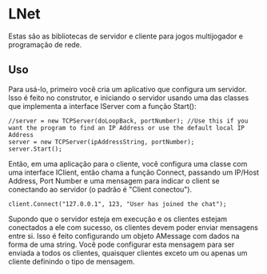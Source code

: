 # LNet
Estas são as bibliotecas de servidor e cliente para jogos multijogador e programação de rede.

## Uso
Para usá-lo, primeiro você cria um aplicativo que configura um servidor. Isso é feito no construtor, e iniciando o servidor usando uma das classes que implementa a interface IServer com a função Start():

```
//server = new TCPServer(doLoopBack, portNumber); //Use this if you want the program to find an IP Address or use the default local IP Address
server = new TCPServer(ipAddressString, portNumber);
server.Start();
```

Então, em uma aplicação para o cliente, você configura uma classe com uma interface IClient, então chama a função Connect, passando um IP/Host Address, Port Number e uma mensagem para indicar o client se conectando ao servidor (o padrão é "Client conectou").

```
client.Connect("127.0.0.1", 123, "User has joined the chat");
```
Supondo que o servidor esteja em execução e os clientes estejam conectados a ele com sucesso, os clientes devem poder enviar mensagens entre si. Isso é feito configurando um objeto AMessage com dados na forma de uma string. Você pode configurar esta mensagem para ser enviada a todos os clientes, quaisquer clientes exceto um ou apenas um cliente definindo o tipo de mensagem.

```